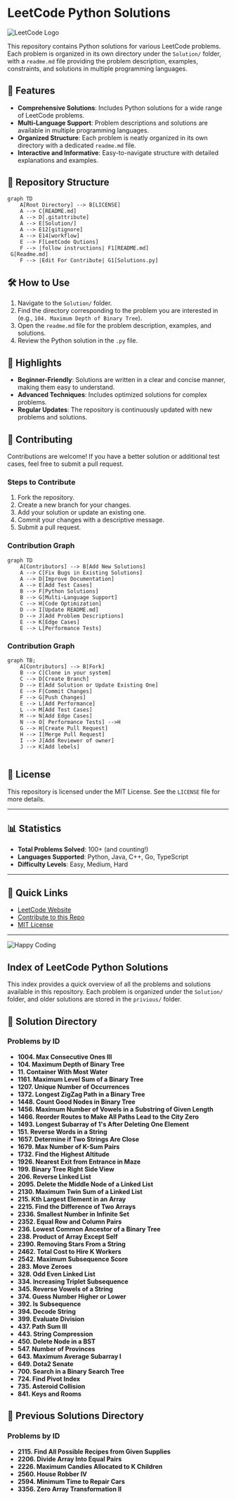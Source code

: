 # LeetCode Python Solutions

![LeetCode Logo](https://upload.wikimedia.org/wikipedia/commons/1/19/LeetCode_logo_black.png)

This repository contains Python solutions for various LeetCode problems. Each problem is organized in its own directory under the `Solution/` folder, with a `readme.md` file providing the problem description, examples, constraints, and solutions in multiple programming languages.

## 🚀 Features

- **Comprehensive Solutions**: Includes Python solutions for a wide range of LeetCode problems.
- **Multi-Language Support**: Problem descriptions and solutions are available in multiple programming languages.
- **Organized Structure**: Each problem is neatly organized in its own directory with a dedicated `readme.md` file.
- **Interactive and Informative**: Easy-to-navigate structure with detailed explanations and examples.

## 📂 Repository Structure

```mermaid
graph TD
    A[Root Directory] --> B[LICENSE]
    A --> C[README.md]
    A --> D[.gitattribute]
    A --> E[Solution/]
    A --> E12[gitignore]
    A --> E14[workflow]
    E --> F[LeetCode Qutions]
    F --> |follow instructions| F1[README.md]
 G[Readme.md]
    F --> |Edit For Contribute| G1[Solutions.py]
```

## 🛠️ How to Use

1. Navigate to the `Solution/` folder.
2. Find the directory corresponding to the problem you are interested in (e.g., `104. Maximum Depth of Binary Tree`).
3. Open the `readme.md` file for the problem description, examples, and solutions.
4. Review the Python solution in the `.py` file.

## 🌟 Highlights

- **Beginner-Friendly**: Solutions are written in a clear and concise manner, making them easy to understand.
- **Advanced Techniques**: Includes optimized solutions for complex problems.
- **Regular Updates**: The repository is continuously updated with new problems and solutions.

## 🤝 Contributing

Contributions are welcome! If you have a better solution or additional test cases, feel free to submit a pull request.

### Steps to Contribute

1. Fork the repository.
2. Create a new branch for your changes.
3. Add your solution or update an existing one.
4. Commit your changes with a descriptive message.
5. Submit a pull request.

### Contribution Graph

```mermaid
graph TD
    A[Contributors] --> B[Add New Solutions]
    A --> C[Fix Bugs in Existing Solutions]
    A --> D[Improve Documentation]
    A --> E[Add Test Cases]
    B --> F[Python Solutions]
    B --> G[Multi-Language Support]
    C --> H[Code Optimization]
    D --> I[Update README.md]
    D --> J[Add Problem Descriptions]
    E --> K[Edge Cases]
    E --> L[Performance Tests]
```

### Contribution Graph

```mermaid
graph TB;
    A[Contributors] --> B[Fork]
    B --> C[Clone in your system]
    C --> D[Create Branch]
    D --> E[Add Solution or Update Existing One]
    E --> F[Commit Changes]
    F --> G[Push Changes]
    E --> L[Add Performance]
    L --> M[Add Test Cases]
    M --> N[Add Edge Cases]
    N --> O[ Performance Tests] -->H
    G --> H[Create Pull Request]
    H --> I[Merge Pull Request]
    I --> J[Add Reviewer of owner]
    J --> K[Add lebels]
    
```

## 📜 License

This repository is licensed under the MIT License. See the `LICENSE` file for more details.

---

## 📊 Statistics

- **Total Problems Solved**: 100+ (and counting!)
- **Languages Supported**: Python, Java, C++, Go, TypeScript
- **Difficulty Levels**: Easy, Medium, Hard

---

## 📌 Quick Links

- [LeetCode Website](https://leetcode.com/)
- [Contribute to this Repo](https://github.com/your-repo-link)
- [MIT License](LICENSE)

---

![Happy Coding](https://media.giphy.com/media/3o7abldj0b3rxrZUxW/giphy.gif)

## Index of LeetCode Python Solutions

This index provides a quick overview of all the problems and solutions available in this repository. Each problem is organized under the `Solution/` folder, and older solutions are stored in the `privious/` folder.

## 📂 Solution Directory

### Problems by ID

- **1004. Max Consecutive Ones III**
- **104. Maximum Depth of Binary Tree**
- **11. Container With Most Water**
- **1161. Maximum Level Sum of a Binary Tree**
- **1207. Unique Number of Occurrences**
- **1372. Longest ZigZag Path in a Binary Tree**
- **1448. Count Good Nodes in Binary Tree**
- **1456. Maximum Number of Vowels in a Substring of Given Length**
- **1466. Reorder Routes to Make All Paths Lead to the City Zero**
- **1493. Longest Subarray of 1's After Deleting One Element**
- **151. Reverse Words in a String**
- **1657. Determine if Two Strings Are Close**
- **1679. Max Number of K-Sum Pairs**
- **1732. Find the Highest Altitude**
- **1926. Nearest Exit from Entrance in Maze**
- **199. Binary Tree Right Side View**
- **206. Reverse Linked List**
- **2095. Delete the Middle Node of a Linked List**
- **2130. Maximum Twin Sum of a Linked List**
- **215. Kth Largest Element in an Array**
- **2215. Find the Difference of Two Arrays**
- **2336. Smallest Number in Infinite Set**
- **2352. Equal Row and Column Pairs**
- **236. Lowest Common Ancestor of a Binary Tree**
- **238. Product of Array Except Self**
- **2390. Removing Stars From a String**
- **2462. Total Cost to Hire K Workers**
- **2542. Maximum Subsequence Score**
- **283. Move Zeroes**
- **328. Odd Even Linked List**
- **334. Increasing Triplet Subsequence**
- **345. Reverse Vowels of a String**
- **374. Guess Number Higher or Lower**
- **392. Is Subsequence**
- **394. Decode String**
- **399. Evaluate Division**
- **437. Path Sum III**
- **443. String Compression**
- **450. Delete Node in a BST**
- **547. Number of Provinces**
- **643. Maximum Average Subarray I**
- **649. Dota2 Senate**
- **700. Search in a Binary Search Tree**
- **724. Find Pivot Index**
- **735. Asteroid Collision**
- **841. Keys and Rooms**

## 📂 Previous Solutions Directory

### Problems by ID

- **2115. Find All Possible Recipes from Given Supplies**
- **2206. Divide Array Into Equal Pairs**
- **2226. Maximum Candies Allocated to K Children**
- **2560. House Robber IV**
- **2594. Minimum Time to Repair Cars**
- **3356. Zero Array Transformation II**

